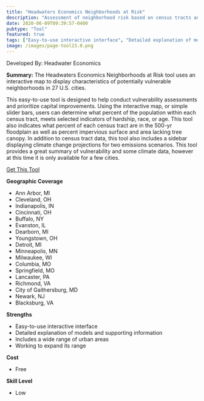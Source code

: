 ```yaml
---
title: "Headwaters Economics Neighborhoods at Risk"
description: "Assessment of neighborhood risk based on census tracts and FEMA flood maps"
date: 2020-06-09T09:39:57-0400
pubtype: "Tool"
featured: true
tags: ["Easy-to-use interactive interface", "Detailed explanation of models and supporting information", "Includes a wide range of urban areas", "Working to expand its range"]
image: /images/page-tool23.0.png
---
```

Developed By: Headwater Economics

**Summary:** The Headwaters Economics Neighborhoods at Risk tool uses an interactive map to display characteristics of potentially vulnerable neighborhoods in 27 U.S. cities. 

This easy-to-use tool is designed to help conduct vulnerability assessments and prioritize capital improvements. Using the interactive map, or simple slider bars, users can determine what percent of the population within each census tract, meets selected indicators of hardship, race, or age. This tool also indicates what percent of each census tract are in the 500-yr floodplain as well as percent impervious surface and area lacking tree canopy. In addition to census tract data, this tool also includes a sidebar displaying climate change projections for two emissions scenarios. This tool provides a great summary of vulnerability and some climate data, however at this time it is only available for a few cities.

<a href="https://headwaterseconomics.org/equity/climate-change/neighborhoods-at-risk/" target="_blank">Get This Tool</a>

__**Geographic Coverage**__
-  Ann Arbor, MI
-  Cleveland, OH
-  Indianapolis, IN
-  Cincinnati, OH
-  Buffalo, NY
-  Evanston, IL
-  Dearborn, MI
-  Youngstown, OH
-  Detroit, MI
-  Minneapolis, MN
-  Milwaukee, WI
-  Columbia, MO
-  Springfield, MO
-  Lancaster, PA
-  Richmond, VA
-  City of Gaithersburg, MD
-  Newark, NJ
-  Blacksburg, VA

__**Strengths**__
-  Easy-to-use interactive interface
-   Detailed explanation of models and supporting information
-   Includes a wide range of urban areas
-   Working to expand its range

__**Cost**__
- Free

__**Skill Level**__
- Low
